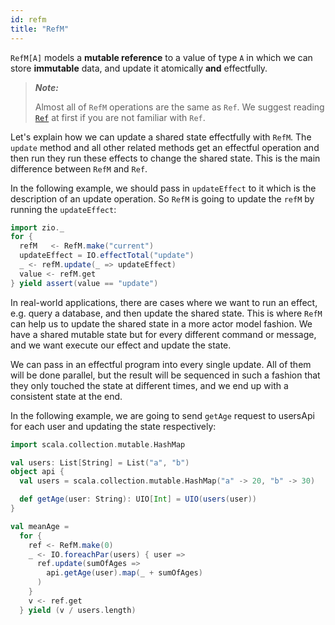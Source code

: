 ```yaml
---
id: refm
title: "RefM"
---
```

`RefM[A]` models a **mutable reference** to a value of type `A` in which we can store **immutable** data, and update it atomically **and** effectfully.

> _**Note:**_
>
> Almost all of `RefM` operations are the same as `Ref`. We suggest reading [`Ref`](ref.md) at first if you are not familiar with `Ref`.

Let's explain how we can update a shared state effectfully with `RefM`. The `update` method and all other related methods get an effectful operation and then run they run these effects to change the shared state. This is the main difference between `RefM` and `Ref`. 

In the following example, we should pass in `updateEffect` to it which is the description of an update operation. So `RefM` is going to update the `refM` by running the `updateEffect`:

```scala mdoc:silent
import zio._
for {
  refM   <- RefM.make("current")
  updateEffect = IO.effectTotal("update")
  _ <- refM.update(_ => updateEffect)
  value <- refM.get
} yield assert(value == "update")
```

In real-world applications, there are cases where we want to run an effect, e.g. query a database, and then update the shared state. This is where `RefM` can help us to update the shared state in a more actor model fashion. We have a shared mutable state but for every different command or message, and we want execute our effect and update the state. 

We can pass in an effectful program into every single update. All of them will be done parallel, but the result will be sequenced in such a fashion that they only touched the state at different times, and we end up with a consistent state at the end.

In the following example, we are going to send `getAge` request to usersApi for each user and updating the state respectively:

```scala mdoc
import scala.collection.mutable.HashMap

val users: List[String] = List("a", "b")
object api {
  val users = scala.collection.mutable.HashMap("a" -> 20, "b" -> 30)

  def getAge(user: String): UIO[Int] = UIO(users(user))
}
```

```scala mdoc:silent
val meanAge =
  for {
    ref <- RefM.make(0)
    _ <- IO.foreachPar(users) { user =>
      ref.update(sumOfAges =>
        api.getAge(user).map(_ + sumOfAges)
      )
    }
    v <- ref.get
  } yield (v / users.length)
```
